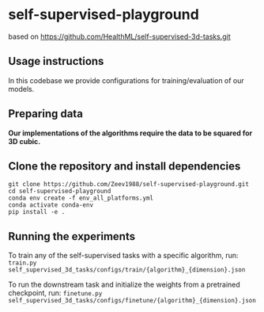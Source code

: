 # self-supervised-playground
based on https://github.com/HealthML/self-supervised-3d-tasks.git

## Usage instructions
In this codebase we provide configurations for training/evaluation of our models.

## Preparing data
**Our implementations of the algorithms require the data to be squared for 3D cubic.**

## Clone the repository and install dependencies
```
git clone https://github.com/Zeev1988/self-supervised-playground.git
cd self-supervised-playground
conda env create -f env_all_platforms.yml
conda activate conda-env
pip install -e .
```

## Running the experiments

To train any of the self-supervised tasks with a specific algorithm, run:
```train.py self_supervised_3d_tasks/configs/train/{algorithm}_{dimension}.json```

To run the downstream task and initialize the weights from a pretrained checkpoint, run:
```finetune.py self_supervised_3d_tasks/configs/finetune/{algorithm}_{dimension}.json```
